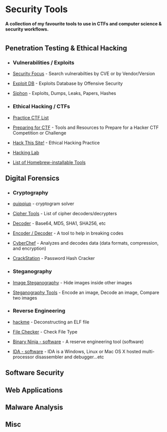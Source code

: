 # Security Tools
#### A collection of my favourite tools to use in CTFs and computer science & security workflows.
#

## Penetration Testing & Ethical Hacking 

* ### Vulnerabilities / Exploits
* [Security Focus](http://www.securityfocus.com/vulnerabilities) - Search vulnerabilties by CVE or by Vendor/Version
* [Exploit DB](https://www.exploit-db.com/) - Exploits Database by Offensive Security
* [Siphon](http://siph0n.in/) - Exploits, Dumps, Leaks, Papers, Hashes

* ### Ethical Hacking / CTFs
* [Practice CTF List](http://captf.com/practice-ctf/) 
* [Preparing for CTF](http://resources.infosecinstitute.com/tools-of-trade-and-resources-to-prepare-in-a-hacker-ctf-competition-or-challenge/#gref) - Tools and Resources to Prepare for a Hacker CTF Competition or Challenge
* [Hack This Site!](https://www.hackthissite.org/) - Ethical Hacking Practice
* [Hacking Lab](https://www.hacking-lab.com/index.html) 
* [List of Homebrew-installable Tools](https://github.com/sidaf/homebrew-pentest)

## Digital Forensics
* ### Cryptography
* [quipqiup](https://quipqiup.com/) - cryptogram solver
* [Cipher Tools](http://rumkin.com/tools/cipher/) - List of cipher decoders/decrypters  
* [Decoder](https://emn178.github.io/online-tools/) - Base64, MD5, SHA1, SHA256, etc
* [Encoder / Decoder](https://tech.pookey.co.uk/non-wp/encoder-decoder.php) - A tool to help in breaking codes
* [CyberChef](https://gchq.github.io/CyberChef/) - Analyzes and decodes data (data formats, compression, and encryption)
* [CrackStation](https://crackstation.net/) - Password Hash Cracker

* ### Steganography
* [Image Steganography](http://incoherency.co.uk/image-steganography/#unhide) - Hide images inside other images
* [Steganography Tools](https://futureboy.us/stegano/) - Encode an image, Decode an image, Compare two images

* ### Reverse Engineering
* [hackme](http://www.manoharvanga.com/hackme/) - Deconstructing an ELF file
* [File Checker](http://checkfiletype.com/) - Check File Type
* [Binary Ninja - software](https://binary.ninja/) - A reserve engineering tool (software)
* [IDA - software](https://www.hex-rays.com/products/ida/index.shtml) - IDA is a Windows, Linux or Mac OS X hosted multi-processor disassembler and debugger...etc

## Software Security
## Web Applications
## Malware Analysis 
## Misc





